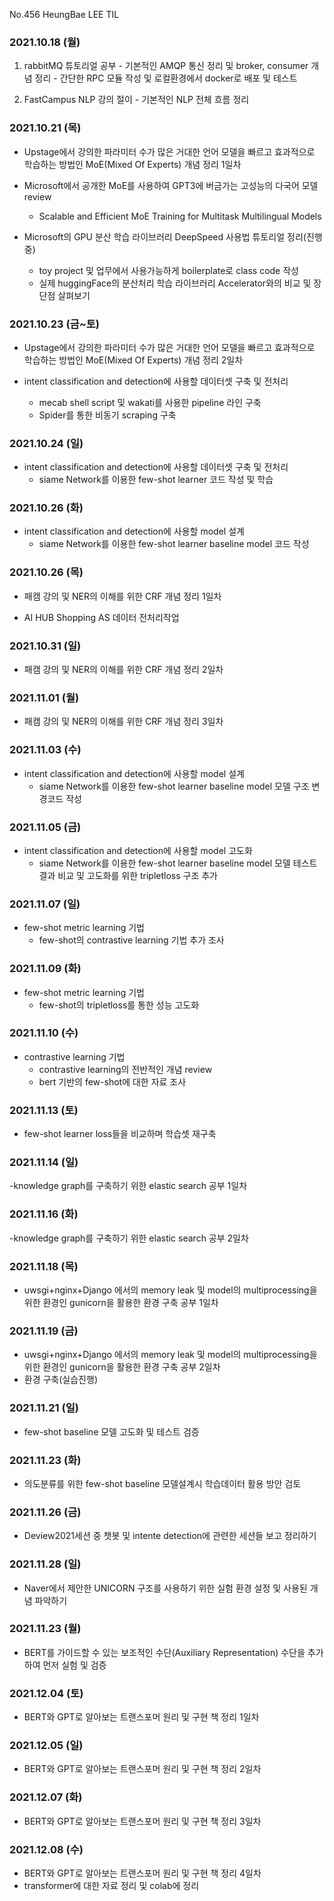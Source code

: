 
No.456 HeungBae LEE TIL

### 2021.10.18 (월)
1. rabbitMQ 튜토리얼 공부
        - 기본적인 AMQP 통신 정리 및 broker, consumer 개념 정리
        - 간단한 RPC 모듈 작성 및 로컬환경에서 docker로 배포 및 테스트

2. FastCampus NLP 강의 절이
        - 기본적인 NLP 전체 흐름 정리



### 2021.10.21 (목)
- Upstage에서 강의한 파라미터 수가 많은 거대한 언어 모델을 빠르고 효과적으로 학습하는 방법인 MoE(Mixed Of Experts) 개념 정리 1일차

- Microsoft에서 공개한 MoE를 사용하여 GPT3에 버금가는 고성능의 다국어 모델 review
    - Scalable and Efficient MoE Training for Multitask Multilingual Models

- Microsoft의 GPU 분산 학습 라이브러리 DeepSpeed 사용법 튜토리얼 정리(진행중)
    - toy project 및 업무에서 사용가능하게 boilerplate로 class code 작성
    - 실제 huggingFace의 분산처리 학습 라이브러리 Accelerator와의 비교 및 장단점 살펴보기


### 2021.10.23 (금~토)
- Upstage에서 강의한 파라미터 수가 많은 거대한 언어 모델을 빠르고 효과적으로 학습하는 방법인 MoE(Mixed Of Experts) 개념 정리 2일차

- intent classification and detection에 사용할 데이터셋 구축 및 전처리
    - mecab shell script 및 wakati를 사용한 pipeline 라인 구축
    - Spider를 통한 비동기 scraping 구축 


### 2021.10.24 (일)
- intent classification and detection에 사용할 데이터셋 구축 및 전처리
    - siame Network를 이용한 few-shot learner 코드 작성 및 학습


### 2021.10.26 (화)
- intent classification and detection에 사용할 model 설계
    - siame Network를 이용한 few-shot learner baseline model 코드 작성


### 2021.10.26 (목)
- 패캠 강의 및 NER의 이해를 위한 CRF 개념 정리 1일차

- AI HUB Shopping AS 데이터 전처리작업


### 2021.10.31 (일)
- 패캠 강의 및 NER의 이해를 위한 CRF 개념 정리 2일차 

### 2021.11.01 (월)
- 패캠 강의 및 NER의 이해를 위한 CRF 개념 정리 3일차

### 2021.11.03 (수)
- intent classification and detection에 사용할 model 설계
    - siame Network를 이용한 few-shot learner baseline model 모델 구조 변경코드 작성

### 2021.11.05 (금)
- intent classification and detection에 사용할 model 고도화
    - siame Network를 이용한 few-shot learner baseline model 모델 테스트 결과 비교 및 고도화를 위한 tripletloss 구조 추가

### 2021.11.07 (일)
- few-shot metric learning 기법 
    - few-shot의 contrastive learning 기법 추가 조사 

### 2021.11.09 (화)
- few-shot metric learning 기법
    - few-shot의 tripletloss를 통한 성능 고도화

### 2021.11.10 (수)
- contrastive learning 기법
    - contrastive learning의 전반적인 개념 review
    - bert 기반의 few-shot에 대한 자료 조사

### 2021.11.13 (토)
- few-shot learner loss들을 비교하며 학습셋 재구축

### 2021.11.14 (일)
-knowledge graph를 구축하기 위한 elastic search 공부 1일차

### 2021.11.16 (화)
-knowledge graph를 구축하기 위한 elastic search 공부 2일차

### 2021.11.18 (목)
- uwsgi+nginx+Django 에서의 memory leak 및 model의 multiprocessing을 위한 환경인 gunicorn을 활용한 환경 구축 공부 1일차

### 2021.11.19 (금)
- uwsgi+nginx+Django 에서의 memory leak 및 model의 multiprocessing을 위한 환경인 gunicorn을 활용한 환경 구축 공부 2일차
- 환경 구축(실습진행)

### 2021.11.21 (일)
- few-shot baseline 모델 고도화 및 테스트 검증

### 2021.11.23 (화)
- 의도분류를 위한 few-shot baseline 모델설계시 학습데이터 활용 방안 검토

### 2021.11.26 (금)
- Deview2021세션 중 챗봇 및 intente detection에 관련한 세션들 보고 정리하기

### 2021.11.28 (일)
- Naver에서 제안한 UNICORN 구조를 사용하기 위한 실험 환경 설정 및 사용된 개념 파악하기

### 2021.11.23 (월)
- BERT를 가이드할 수 있는 보조적인 수단(Auxiliary Representation) 수단을 추가하여 먼저 실험 및 검증 

### 2021.12.04 (토)
- BERT와 GPT로 알아보는 트랜스포머 원리 및 구현 책 정리 1일차

### 2021.12.05 (일)
- BERT와 GPT로 알아보는 트랜스포머 원리 및 구현 책 정리 2일차

### 2021.12.07 (화)
- BERT와 GPT로 알아보는 트랜스포머 원리 및 구현 책 정리 3일차

### 2021.12.08 (수)
- BERT와 GPT로 알아보는 트랜스포머 원리 및 구현 책 정리 4일차
- transformer에 대한 자료 정리 및 colab에 정리

